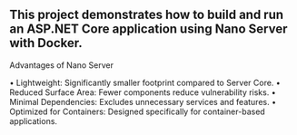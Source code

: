 ## This project demonstrates how to build and run an ASP.NET Core application using Nano Server with Docker.

Advantages of Nano Server

•	Lightweight: Significantly smaller footprint compared to Server Core.
•	Reduced Surface Area: Fewer components reduce vulnerability risks.
•	Minimal Dependencies: Excludes unnecessary services and features.
•	Optimized for Containers: Designed specifically for container-based applications.

